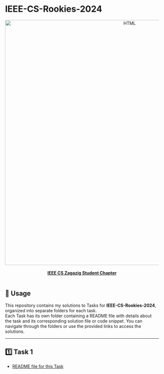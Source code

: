 # IEEE-CS-Rookies-2024
<a href="https://www.facebook.com/IEEE.CS.ZSC" >

<div align="center">
  <img src="https://i.ibb.co/Sycn6Nj/271991617-1258131218020558-1232609697017949374-n.jpg" width="800" alt="HTML"></div>
  <div align="center"><br><b>IEEE CS Zagazig Student Chapter</b></div>
</a><br>

## 📌 Usage
This repository contains my solutions to Tasks for <b>IEEE-CS-Rookies-2024</b>, organized into separate folders for each task.<br>
Each Task has its own folder containing a README file with details about the task  and its corresponding solution file or code snippet. You can navigate through the folders or use the provided links to access the solutions.
<hr>

## 1️⃣ Task 1
- [README file for this Task](https://github.com/redaelsayied/IEEE-CS-Rookies-2024/tree/main/Task-1#readme)



				
		
